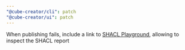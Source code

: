 ```yaml
---
"@cube-creator/cli": patch
"@cube-creator/ui": patch
---
```


When publishing fails, include a link to [SHACL Playground](https://shacl-playground.zazuko.com/), allowing to inspect the SHACL report
